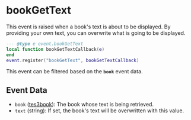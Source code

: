 # bookGetText

This event is raised when a book's text is about to be displayed. By providing your own text, you can overwrite what is going to be displayed.

```lua
--- @type e event.bookGetText
local function bookGetTextCallback(e)
end
event.register("bookGetText", bookGetTextCallback)
```

This event can be filtered based on the **`book`** event data.

## Event Data

* `book` ([tes3book](../../types/tes3book)): The book whose text is being retrieved.
* `text` (string): If set, the book's text will be overwritten with this value.

